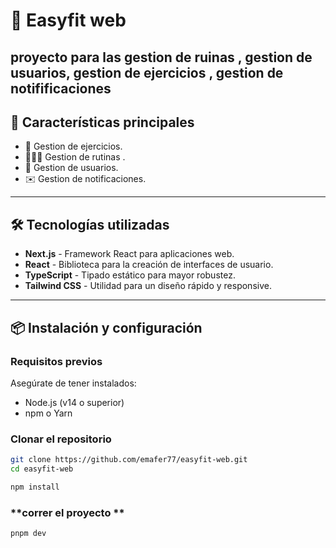 # 🚀 **Easyfit web**

## proyecto para las gestion de ruinas , gestion de usuarios, gestion de ejercicios , gestion de notifificaciones

## 🌟 **Características principales**

- 💪 Gestion de ejercicios.
- 🏋🏻‍♂️ Gestion de rutinas .
- 👤 Gestion de usuarios.
- ✉️ Gestion de notificaciones.

---

## 🛠️ **Tecnologías utilizadas**

- **Next.js** - Framework React para aplicaciones web.
- **React** - Biblioteca para la creación de interfaces de usuario.
- **TypeScript** - Tipado estático para mayor robustez.
- **Tailwind CSS** - Utilidad para un diseño rápido y responsive.

---

## 📦 **Instalación y configuración**

### **Requisitos previos**

Asegúrate de tener instalados:

- Node.js (v14 o superior)
- npm o Yarn

### **Clonar el repositorio**

```bash
git clone https://github.com/emafer77/easyfit-web.git
cd easyfit-web
```
```bash
npm install
```

### **correr el proyecto **

```bash
pnpm dev
```

